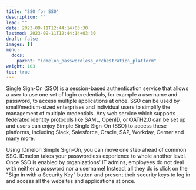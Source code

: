 ```yaml
---
title: "SSO for SSO"
description: ""
lead: ""
date: 2023-09-11T12:44:14+03:30
lastmod: 2023-09-11T12:44:14+03:30
draft: false
images: []
menu:
  docs:
    parent: "idmelon_passwordless_orchestration_platform"
weight: 103
toc: true
---
```


Single Sign-On (SSO) is a session-based authentication service that allows a user to use one set of login credentials, for example a username and password, to access multiple applications at once. SSO can be used by small/medium-sized enterprises and individual users to simplify the management of multiple credentials. Any web service which supports federated identity protocols like SAML, OpenID, or OATH2.0 can be set up and users can enjoy Simple Single Sign-On (SSO) to access these platforms, including Slack, Salesforce, Oracle, SAP, Workday, Cerner and many more.

Using IDmelon Simple Sign-On, you can move one step ahead of common SSO. IDmelon takes your passwordless experience to whole another level. Once SSO is enabled by organizations’ IT admins, employees do not deal with neither a password nor a username! Instead, all they do is click on the "Sign in with a Security Key" button and present their security keys to log in and access all the websites and applications at once.
